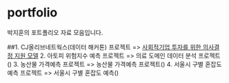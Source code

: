 # portfolio

박지훈의 포트폴리오 자료 모음입니다.

##1. CJ올리브네트웍스(데이터 해커톤) 프로젝트
   => [사회적기업 투자를 위한 의사결정 지원 모델](https://github.com/qkrwlgns99/portf/tree/main/%EC%82%AC%ED%9A%8C%EC%A0%81%EA%B8%B0%EC%97%85%20%ED%88%AC%EC%9E%90%EB%A5%BC%20%EC%9C%84%ED%95%9C%20%EC%9D%98%EC%82%AC%EA%B2%B0%EC%A0%95%20%EC%A7%80%EC%9B%90%20%EB%AA%A8%EB%8D%B8)
2. 아토피 위험지수 예측 프로젝트
   => 의료 도메인 데이터 분석 프로젝트()
3. 농산물 가격예측 프로젝트
    => 농산물 가격예측 프로젝트()
4. 서울시 구별 혼잡도 예측 프로젝트
   => 서울시 구별 혼잡도 예측()
